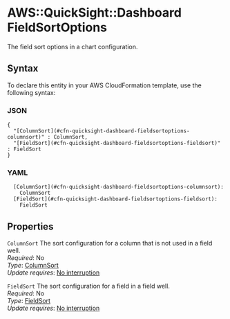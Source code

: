 # AWS::QuickSight::Dashboard FieldSortOptions<a name="aws-properties-quicksight-dashboard-fieldsortoptions"></a>

The field sort options in a chart configuration\.

## Syntax<a name="aws-properties-quicksight-dashboard-fieldsortoptions-syntax"></a>

To declare this entity in your AWS CloudFormation template, use the following syntax:

### JSON<a name="aws-properties-quicksight-dashboard-fieldsortoptions-syntax.json"></a>

```
{
  "[ColumnSort](#cfn-quicksight-dashboard-fieldsortoptions-columnsort)" : ColumnSort,
  "[FieldSort](#cfn-quicksight-dashboard-fieldsortoptions-fieldsort)" : FieldSort
}
```

### YAML<a name="aws-properties-quicksight-dashboard-fieldsortoptions-syntax.yaml"></a>

```
  [ColumnSort](#cfn-quicksight-dashboard-fieldsortoptions-columnsort):
    ColumnSort
  [FieldSort](#cfn-quicksight-dashboard-fieldsortoptions-fieldsort):
    FieldSort
```

## Properties<a name="aws-properties-quicksight-dashboard-fieldsortoptions-properties"></a>

`ColumnSort` <a name="cfn-quicksight-dashboard-fieldsortoptions-columnsort"></a>
The sort configuration for a column that is not used in a field well\.  
_Required_: No  
_Type_: [ColumnSort](aws-properties-quicksight-dashboard-columnsort.md)  
_Update requires_: [No interruption](https://docs.aws.amazon.com/AWSCloudFormation/latest/UserGuide/using-cfn-updating-stacks-update-behaviors.html#update-no-interrupt)

`FieldSort` <a name="cfn-quicksight-dashboard-fieldsortoptions-fieldsort"></a>
The sort configuration for a field in a field well\.  
_Required_: No  
_Type_: [FieldSort](aws-properties-quicksight-dashboard-fieldsort.md)  
_Update requires_: [No interruption](https://docs.aws.amazon.com/AWSCloudFormation/latest/UserGuide/using-cfn-updating-stacks-update-behaviors.html#update-no-interrupt)
